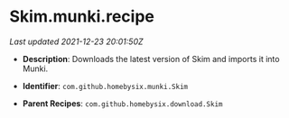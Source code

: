 # Skim.munki.recipe

_Last updated 2021-12-23 20:01:50Z_

- **Description**: Downloads the latest version of Skim and imports it into Munki.

- **Identifier**: `com.github.homebysix.munki.Skim`

- **Parent Recipes**: `com.github.homebysix.download.Skim`
